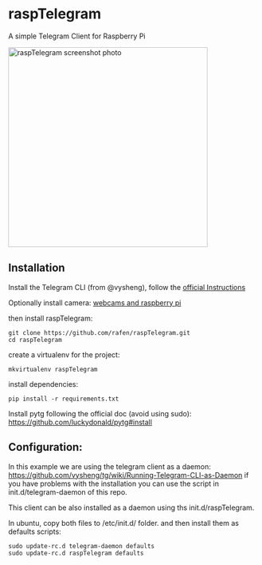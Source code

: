 # raspTelegram
A simple Telegram Client for Raspberry Pi

<img src="https://dl.dropboxusercontent.com/u/14133267/telgram.raspberry.photo.png" alt="raspTelegram screenshot photo" width="400">

## Installation

Install the Telegram CLI (from @vysheng), follow the [official Instructions](https://github.com/vysheng/tg)

Optionally install camera: [webcams and raspberry pi](https://www.raspberrypi.org/documentation/usage/webcams/)

then install raspTelegram:

    git clone https://github.com/rafen/raspTelegram.git
    cd raspTelegram

create a virtualenv for the project:

    mkvirtualenv raspTelegram

install dependencies:

    pip install -r requirements.txt

Install pytg following the official doc (avoid using sudo): https://github.com/luckydonald/pytg#install


## Configuration:

In this example we are using the telegram client as a daemon:
https://github.com/vysheng/tg/wiki/Running-Telegram-CLI-as-Daemon if you have problems with the installation you can use the script in  init.d/telegram-daemon of this repo.

This client can be also installed as a daemon using ths init.d/raspTelegram.

In ubuntu, copy both files to /etc/init.d/ folder. and then install them as defaults scripts:

    sudo update-rc.d telegram-daemon defaults
    sudo update-rc.d raspTelegram defaults
